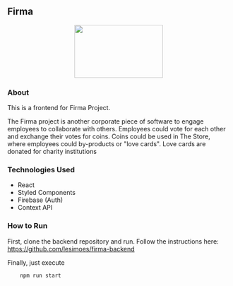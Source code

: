 ## Firma

<p align="center" >
<img src="https://raw.githubusercontent.com/lesimoes/firma-frontend/main/src/assets/logo.png" width="200" height="120"/>
</p>


### About

This is a frontend for Firma Project.

The Firma project is another corporate piece of software to engage employees to collaborate with others. Employees could vote for each other and exchange their votes for coins. Coins could be used in The Store, where employees could by-products or "love cards". Love cards are donated for charity institutions


### Technologies Used

* React
* Styled Components
* Firebase (Auth)
* Context API


### How to Run

First, clone the backend repository and run. Follow the instructions here:
https://github.com/lesimoes/firma-backend

Finally, just execute 
```bash
    npm run start
```

